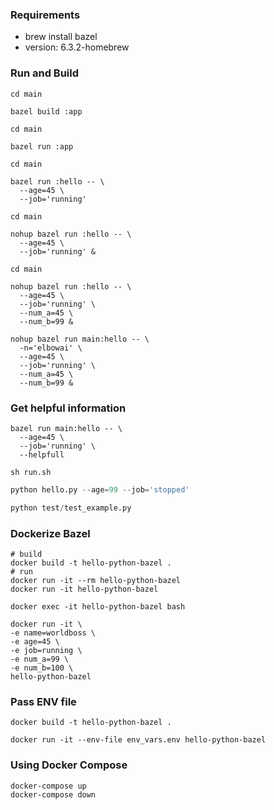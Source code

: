 ### Requirements
  - brew install bazel
  - version: 6.3.2-homebrew

### Run and Build
```shell
cd main

bazel build :app
```
```shell
cd main

bazel run :app
```
```shell
cd main

bazel run :hello -- \
  --age=45 \
  --job='running'
```
```shell
cd main

nohup bazel run :hello -- \
  --age=45 \
  --job='running' &
```
```shell
cd main

nohup bazel run :hello -- \
  --age=45 \
  --job='running' \
  --num_a=45 \
  --num_b=99 &
```

```shell
nohup bazel run main:hello -- \
  -n='elbowai' \
  --age=45 \
  --job='running' \
  --num_a=45 \
  --num_b=99 &
```
### Get helpful information
```shell
bazel run main:hello -- \
  --age=45 \
  --job='running' \
  --helpfull
```
```shell
sh run.sh
```

```python
python hello.py --age=99 --job='stopped'
```
```python
python test/test_example.py
```
### Dockerize Bazel
```shell
# build
docker build -t hello-python-bazel .
# run
docker run -it --rm hello-python-bazel
docker run -it hello-python-bazel

docker exec -it hello-python-bazel bash
```
```shell
docker run -it \
-e name=worldboss \
-e age=45 \
-e job=running \
-e num_a=99 \
-e num_b=100 \
hello-python-bazel
```
### Pass ENV file
```shell
docker build -t hello-python-bazel .

docker run -it --env-file env_vars.env hello-python-bazel
```
### Using Docker Compose
```shell
docker-compose up
docker-compose down
```